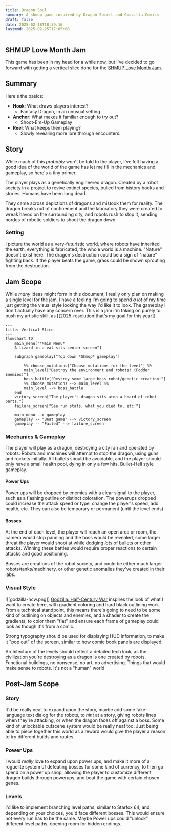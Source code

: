 ```yaml
---
title: Dragon Soul
summary: A shmup game inspired by Dragon Spirit and Godzilla Comics
draft: false
date: 2025-02-18T18:39:16
lastmod: 2025-02-25T17:05:00
---
```

## SHMUP Love Month Jam
This game has been in my head for a while now, but I've decided to go forward with getting a vertical slice done for the [SHMUP Love Month Jam](https://itch.io/jam/shmup-love-month-jam). 

## Summary
Here's the basics:
- **Hook**: What draws players interest?
	- Fantasy Dragon, in an unusual setting
- **Anchor**: What makes it familiar enough to try out?
	- Shoot-Em-Up Gameplay
- **Reel**: What keeps them playing?
	- Slowly revealing more lore through encounters.

## Story
While much of this *probably* won't be told to the player, I've felt having a good idea of the world of the game has let me fill in the mechanics and gameplay, so here's a tiny primer.

The player plays as a genetically engineered dragon. Created by a robot society in a project to revive extinct species, pulled from history books and stories. Humans have been long dead.

They came across depictions of dragons and mistook them for reality. The dragon breaks out of confinement and the laboratory they were created to wreak havoc on the surrounding city, and robots rush to stop it, sending hordes of robotic soldiers to shoot the dragon down.

### Setting
I picture the world as a very-futuristic world, where robots have inherited the earth, everything is fabricated, the whole world is a machine. "Nature" doesn't exist here. The dragon's destruction could be a sign of "nature" fighting back. If the player beats the game, grass could be shown sprouting from the destruction.

## Jam Scope
While *many* ideas might form in this document, I really only plan on making a single level for the jam. I have a feeling I'm going to spend *a lot* of my time just getting the visual style looking the way I'd like it to look. The gameplay I don't actually have any concern over. This is a jam I'm taking on purely to push my artistic skill, as [[2025-resolution|that's my goal for this year]].
```mermaid
---
title: Vertical Slice
---
flowchart TD  
	main_menu["*Main Menu*
	A lizard in a vat sits center screen"]
	
	subgraph gameplay["Top down *Shmup* gameplay"]
		
		%% choose_mutations["Choose mutations for the level"] %%
		main_level["Destroy the environment and robots! (Fodder Enemies)"]
		boss_battle["Destroy some large boss robot/genetic creation!"]
		%% choose_mutations --> main_level %%
		main_level --> boss_battle
	end
	victory_screen["The player's dragon sits atop a hoard of robot parts."]
	failure_screen["See run stats, what you died to, etc."]
	
	main_menu --> gameplay
	gameplay -- "Beat game" --> victory_screen
	gameplay -- "Failed" --> failure_screen
```
### Mechanics & Gameplay
The player will play as a dragon, destroying a city ran and operated by robots. Robots and machines will attempt to stop the dragon, using guns and rockets initially. All bullets should be avoidable, and the player should only have a small health pool, dying in only a few hits. Bullet-Hell style gameplay.
#### Power Ups
Power ups will be dropped by enemies with a clear signal to the player, such as a flashing outline or distinct coloration. The powerups dropped could increase the attack speed or type, change the player's speed, add health, etc.  They can also be temporary or permanent (until the level ends)
#### Bosses
At the end of each level, the player will reach an open area or room, the camera would stop panning and the boss would be revealed, some larger threat the player would shoot at while dodging *lots* of bullets or other attacks. Winning these battles would require proper reactions to certain attacks and good positioning.

Bosses are creations of the robot society, and could be either much larger robots/tanks/machinery, or other genetic anomalies they've created in their labs.
### Visual Style
![[godzilla-hcw.png]]
[Godzilla: Half-Century War](https://wikizilla.org/wiki/Godzilla:_The_Half-Century_War) inspires the look of what I want to create here, with gradient coloring and hard black outlining work. From a technical standpoint, this means there's going to need to be some kind of outlining on objects and enemies, and a shader to create the gradients, to color them "flat" and ensure each frame of gameplay could look as though it's from a comic.

Strong typography should be used for displaying HUD information, to make it "pop out" of the screen, similar to how comic book panels are displayed.

Architecture of the levels should reflect a detailed tech look, as the civilization you're destroying as a dragon is one created by robots. Functional buildings, no nonsense, no art, no advertising. Things that would make sense to robots. It's not a "human" world
## Post-Jam Scope

### Story
It'd be really neat to expand upon the story, maybe add some fake-language text dialog for the robots, to *hint* at a story, giving robots lines when they're attacking, or when the dragon faces off against a boss. Some kind of unlockable cutscene system would be really neat too. Just being able to piece together this world as a reward would give the player a reason to try different builds and routes.
### Power Ups
I would *really* love to expand upon power ups, and make it more of a roguelite system of defeating bosses for some kind of currency, to then go spend on a power up shop, allowing the player to customize different dragon builds through powerups, and beat the game with certain chosen genes.
### Levels
I'd like to implement branching level paths, similar to Starfox 64, and depending on your choices, you'd face different bosses. This would ensure not every run has to be the same. Maybe Power ups could "unlock" different level paths, opening room for hidden endings.